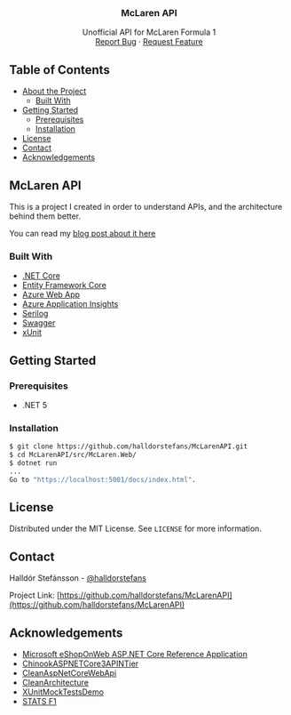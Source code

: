 <!-- PROJECT LOGO -->
<br />
<p align="center">

  <h3 align="center">McLaren API</h3>

  <p align="center">
    Unofficial API for McLaren Formula 1
    <br />
    <a href="https://github.com/halldorstefans/McLarenAPI/issues">Report Bug</a>
    ·
    <a href="https://github.com/halldorstefans/McLarenAPI/issues">Request Feature</a>
  </p>
</p>

<!-- TABLE OF CONTENTS -->
## Table of Contents

* [About the Project](#mclaren-api)
  * [Built With](#built-with)
* [Getting Started](#getting-started)
  * [Prerequisites](#prerequisites)
  * [Installation](#installation)
* [License](#license)
* [Contact](#contact)
* [Acknowledgements](#acknowledgements)

<!-- ABOUT THE PROJECT -->
## McLaren API

This is a project I created in order to understand APIs, and the architecture behind them better.

You can read my [blog post about it here](https://www.halldorstefans.com/building-my-first-api-from-scratch/)

### Built With

* [.NET Core](https://docs.microsoft.com/en-us/dotnet/core/)
* [Entity Framework Core](https://docs.microsoft.com/en-us/ef/core/)
* [Azure Web App](https://azure.microsoft.com/en-us/services/app-service/web/)
* [Azure Application Insights](https://docs.microsoft.com/en-us/azure/azure-monitor/app/asp-net-core)
* [Serilog](https://serilog.net/)
* [Swagger](https://swagger.io/)
* [xUnit](https://xunit.net/)

<!-- GETTING STARTED -->
## Getting Started

### Prerequisites

* .NET 5

### Installation

```sh
$ git clone https://github.com/halldorstefans/McLarenAPI.git
$ cd McLarenAPI/src/McLaren.Web/
$ dotnet run
...
Go to "https://localhost:5001/docs/index.html".
```

<!-- LICENSE -->
## License

Distributed under the MIT License. See `LICENSE` for more information.

<!-- CONTACT -->
## Contact

Halldór Stefánsson - [@halldorstefans](https://twitter.com/halldorstefans) 

Project Link: [https://github.com/halldorstefans/McLarenAPI](https://github.com/halldorstefans/McLarenAPI)

<!-- ACKNOWLEDGEMENTS -->
## Acknowledgements

* [Microsoft eShopOnWeb ASP.NET Core Reference Application](https://github.com/dotnet-architecture/eShopOnWeb)
* [ChinookASPNETCore3APINTier](https://github.com/cwoodruff/ChinookASPNETCore3APINTier)
* [CleanAspNetCoreWebApi](https://github.com/mmacneil/CleanAspNetCoreWebApi)
* [CleanArchitecture](https://github.com/Tillman32/CleanArchitecture)
* [XUnitMockTestsDemo](https://github.com/exceptionnotfound/XUnitMockTestsDemo)
* [STATS F1](https://www.statsf1.com/en/mclaren.aspx)

